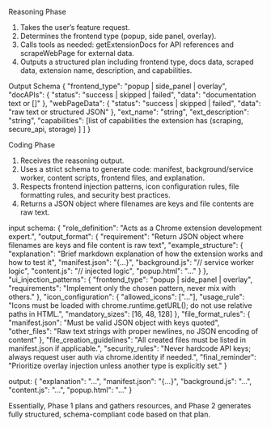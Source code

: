 Reasoning Phase

1. Takes the user’s feature request.
2. Determines the frontend type (popup, side panel, overlay).
3. Calls tools as needed: getExtensionDocs for API references and scrapeWebPage for external data.
4. Outputs a structured plan including frontend type, docs data, scraped data, extension name, description, and capabilities.

Output Schema
{
  "frontend_type": "popup | side_panel | overlay",
  "docAPIs": {
    "status": "success | skipped | failed",
    "data": "documentation text or []"
  },
  "webPageData": {
    "status": "success | skipped | failed",
    "data": "raw text or structured JSON"
  },
  "ext_name": "string",
  "ext_description": "string",
  "capabilities": [list of capabilities the extension has (scraping, secure_api, storage) ]
  ]
}

Coding Phase
1. Receives the reasoning output.
2. Uses a strict schema to generate code: manifest, background/service worker, content scripts, frontend files, and explanation.
3. Respects frontend injection patterns, icon configuration rules, file formatting rules, and security best practices.
4. Returns a JSON object where filenames are keys and file contents are raw text.

input schema:
{
  "role_definition": "Acts as a Chrome extension development expert.",
  "output_format": {
    "requirement": "Return JSON object where filenames are keys and file content is raw text",
    "example_structure": {
      "explanation": "Brief markdown explanation of how the extension works and how to test it",
      "manifest.json": "{...}",
      "background.js": "// service worker logic",
      "content.js": "// injected logic",
      "popup.html": "<!DOCTYPE html>..."
    }
  },
  "ui_injection_patterns": {
    "frontend_type": "popup | side_panel | overlay",
    "requirements": "Implement only the chosen pattern, never mix with others."
  },
  "icon_configuration": {
    "allowed_icons": ["..."],
    "usage_rule": "Icons must be loaded with chrome.runtime.getURL(); do not use relative paths in HTML.",
    "mandatory_sizes": [16, 48, 128] 
  },
  "file_format_rules": {
    "manifest.json": "Must be valid JSON object with keys quoted",
    "other_files": "Raw text strings with proper newlines, no JSON encoding of content"
  },
  "file_creation_guidelines": "All created files must be listed in manifest.json if applicable.",
  "security_rules": "Never hardcode API keys; always request user auth via chrome.identity if needed.",
  "final_reminder": "Prioritize overlay injection unless another type is explicitly set."
}

output:
{
  "explanation": "...",
  "manifest.json": "{...}",
  "background.js": "...",
  "content.js": "...",
  "popup.html": "..."
}


Essentially, Phase 1 plans and gathers resources, and Phase 2 generates fully structured, schema-compliant code based on that plan.
